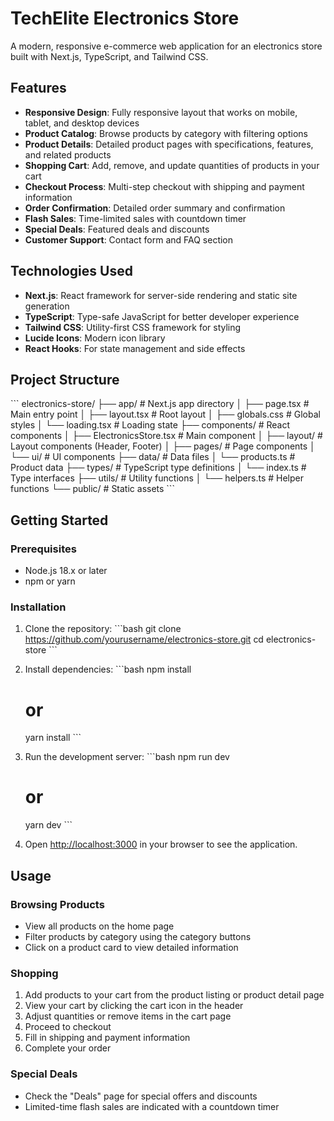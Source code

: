 # TechElite Electronics Store

A modern, responsive e-commerce web application for an electronics store built with Next.js, TypeScript, and Tailwind CSS.

## Features

- **Responsive Design**: Fully responsive layout that works on mobile, tablet, and desktop devices
- **Product Catalog**: Browse products by category with filtering options
- **Product Details**: Detailed product pages with specifications, features, and related products
- **Shopping Cart**: Add, remove, and update quantities of products in your cart
- **Checkout Process**: Multi-step checkout with shipping and payment information
- **Order Confirmation**: Detailed order summary and confirmation
- **Flash Sales**: Time-limited sales with countdown timer
- **Special Deals**: Featured deals and discounts
- **Customer Support**: Contact form and FAQ section

## Technologies Used

- **Next.js**: React framework for server-side rendering and static site generation
- **TypeScript**: Type-safe JavaScript for better developer experience
- **Tailwind CSS**: Utility-first CSS framework for styling
- **Lucide Icons**: Modern icon library
- **React Hooks**: For state management and side effects

## Project Structure

\`\`\`
electronics-store/
├── app/                  # Next.js app directory
│   ├── page.tsx          # Main entry point
│   ├── layout.tsx        # Root layout
│   ├── globals.css       # Global styles
│   └── loading.tsx       # Loading state
├── components/           # React components
│   ├── ElectronicsStore.tsx  # Main component
│   ├── layout/           # Layout components (Header, Footer)
│   ├── pages/            # Page components
│   └── ui/               # UI components
├── data/                 # Data files
│   └── products.ts       # Product data
├── types/                # TypeScript type definitions
│   └── index.ts          # Type interfaces
├── utils/                # Utility functions
│   └── helpers.ts        # Helper functions
└── public/               # Static assets
\`\`\`

## Getting Started

### Prerequisites

- Node.js 18.x or later
- npm or yarn

### Installation

1. Clone the repository:
   \`\`\`bash
   git clone https://github.com/yourusername/electronics-store.git
   cd electronics-store
   \`\`\`

2. Install dependencies:
   \`\`\`bash
   npm install
   # or
   yarn install
   \`\`\`

3. Run the development server:
   \`\`\`bash
   npm run dev
   # or
   yarn dev
   \`\`\`

4. Open [http://localhost:3000](http://localhost:3000) in your browser to see the application.

## Usage

### Browsing Products

- View all products on the home page
- Filter products by category using the category buttons
- Click on a product card to view detailed information

### Shopping

1. Add products to your cart from the product listing or product detail page
2. View your cart by clicking the cart icon in the header
3. Adjust quantities or remove items in the cart page
4. Proceed to checkout
5. Fill in shipping and payment information
6. Complete your order

### Special Deals

- Check the "Deals" page for special offers and discounts
- Limited-time flash sales are indicated with a countdown timer
